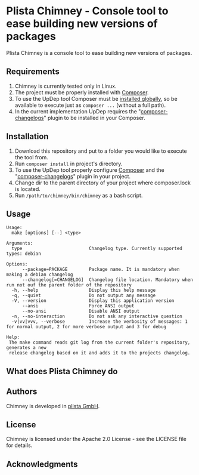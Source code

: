 # Plista Chimney - Console tool to ease building new versions of packages

Plista Chimney is a console tool to ease building new versions of packages.

## Requirements

1. Chimney is currently tested only in Linux.
2. The project must be properly installed with [Composer](https://getcomposer.org/).
3. To use the UpDep tool Composer must be [installed globally](https://getcomposer.org/doc/00-intro.md#globally), so be available to execute just as `composer ...` (without a full path).
4. In the current implementation UpDep requires the "[composer-changelogs](https://github.com/pyrech/composer-changelogs)" plugin to be installed in your Composer.

## Installation

1. Download this repository and put to a folder you would like to execute the tool from.
2. Run `composer install` in project's directory.
2. To use the UpDep tool properly configure [Composer](https://getcomposer.org/) and the "[composer-changelogs](https://github.com/pyrech/composer-changelogs)" plugin in your project.
3. Change dir to the parent directory of your project where composer.lock is located.
4. Run `/path/to/chimney/bin/chimney` as a bash script.

## Usage
```
Usage:
  make [options] [--] <type>

Arguments:
  type                         Changelog type. Currently supported types: debian

Options:
      --package=PACKAGE        Package name. It is mandatory when making a debian changelog
      --changelog[=CHANGELOG]  Changelog file location. Mandatory when run not ouf the parent folder of the repository
  -h, --help                   Display this help message
  -q, --quiet                  Do not output any message
  -V, --version                Display this application version
      --ansi                   Force ANSI output
      --no-ansi                Disable ANSI output
  -n, --no-interaction         Do not ask any interactive question
  -v|vv|vvv, --verbose         Increase the verbosity of messages: 1 for normal output, 2 for more verbose output and 3 for debug

Help:
 The make command reads git log from the current folder's repository, generates a new
 release changelog based on it and adds it to the projects changelog. 
```

## What does Plista Chimney do


## Authors

Chimney is developed in [plista GmbH](https://www.plista.com/).

## License

Chimney is licensed under the Apache 2.0 License - see the LICENSE file for details.

## Acknowledgments

